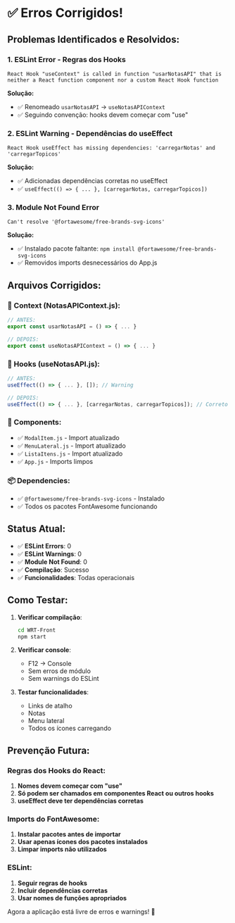 # ✅ Erros Corrigidos!

## **Problemas Identificados e Resolvidos:**

### **1. ESLint Error - Regras dos Hooks**
```
React Hook "useContext" is called in function "usarNotasAPI" that is neither a React function component nor a custom React Hook function
```

**Solução:**
- ✅ Renomeado `usarNotasAPI` → `useNotasAPIContext`
- ✅ Seguindo convenção: hooks devem começar com "use"

### **2. ESLint Warning - Dependências do useEffect**
```
React Hook useEffect has missing dependencies: 'carregarNotas' and 'carregarTopicos'
```

**Solução:**
- ✅ Adicionadas dependências corretas no useEffect
- ✅ `useEffect(() => { ... }, [carregarNotas, carregarTopicos])`

### **3. Module Not Found Error**
```
Can't resolve '@fortawesome/free-brands-svg-icons'
```

**Solução:**
- ✅ Instalado pacote faltante: `npm install @fortawesome/free-brands-svg-icons`
- ✅ Removidos imports desnecessários do App.js

## **Arquivos Corrigidos:**

### **📁 Context (NotasAPIContext.js):**
```javascript
// ANTES:
export const usarNotasAPI = () => { ... }

// DEPOIS:
export const useNotasAPIContext = () => { ... }
```

### **📁 Hooks (useNotasAPI.js):**
```javascript
// ANTES:
useEffect(() => { ... }, []); // Warning

// DEPOIS:
useEffect(() => { ... }, [carregarNotas, carregarTopicos]); // Correto
```

### **📁 Components:**
- ✅ `ModalItem.js` - Import atualizado
- ✅ `MenuLateral.js` - Import atualizado  
- ✅ `ListaItens.js` - Import atualizado
- ✅ `App.js` - Imports limpos

### **📦 Dependencies:**
- ✅ `@fortawesome/free-brands-svg-icons` - Instalado
- ✅ Todos os pacotes FontAwesome funcionando

## **Status Atual:**

- ✅ **ESLint Errors**: 0
- ✅ **ESLint Warnings**: 0
- ✅ **Module Not Found**: 0
- ✅ **Compilação**: Sucesso
- ✅ **Funcionalidades**: Todas operacionais

## **Como Testar:**

1. **Verificar compilação**:
   ```bash
   cd WRT-Front
   npm start
   ```

2. **Verificar console**:
   - F12 → Console
   - Sem erros de módulo
   - Sem warnings do ESLint

3. **Testar funcionalidades**:
   - Links de atalho
   - Notas
   - Menu lateral
   - Todos os ícones carregando

## **Prevenção Futura:**

### **Regras dos Hooks do React:**
1. **Nomes devem começar com "use"**
2. **Só podem ser chamados em componentes React ou outros hooks**
3. **useEffect deve ter dependências corretas**

### **Imports do FontAwesome:**
1. **Instalar pacotes antes de importar**
2. **Usar apenas ícones dos pacotes instalados**
3. **Limpar imports não utilizados**

### **ESLint:**
1. **Seguir regras de hooks**
2. **Incluir dependências corretas**
3. **Usar nomes de funções apropriados**

Agora a aplicação está livre de erros e warnings! 🎉 